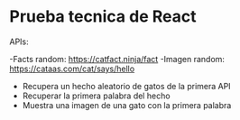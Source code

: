 # Prueba tecnica de React

APIs:

-Facts random: https://catfact.ninja/fact
-Imagen random: https://cataas.com/cat/says/hello

- Recupera un hecho aleatorio de gatos de la primera API
- Recuperar la primera palabra del hecho
- Muestra una imagen de una gato con la primera palabra

